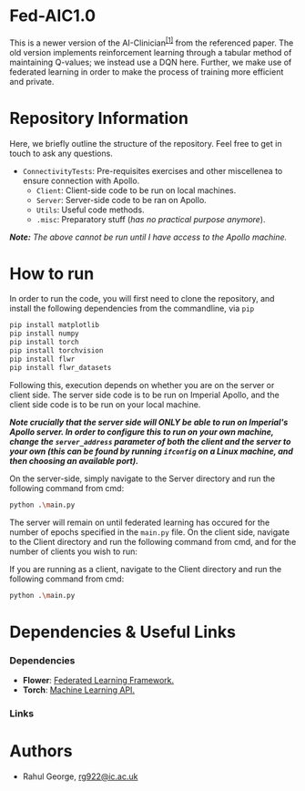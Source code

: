 # Fed-AIC1.0
This is a newer version of the AI-Clinician<sup>[\[1\]][4]</sup> from the referenced paper. The old version implements reinforcement learning through a tabular method of maintaining Q-values; we instead use a DQN here.
Further, we make use of federated learning in order to make the process of training more efficient and private.

# Repository Information
Here, we briefly outline the structure of the repository. Feel free to get in touch to ask any questions.
- `ConnectivityTests`: Pre-requisites exercises and other miscellenea to ensure connection with Apollo.
  - `Client`: Client-side code to be run on local machines.
  - `Server`: Server-side code to be ran on Apollo.
  - `Utils`: Useful code methods.
  - `.misc`: Preparatory stuff (_has no practical purpose anymore_).

__*Note:*__ _The above cannot be run until I have access to the Apollo machine._

# How to run
In order to run the code, you will first need to clone the repository, and install the following dependencies from the commandline, via `pip`
```bash
pip install matplotlib
pip install numpy 
pip install torch
pip install torchvision
pip install flwr
pip install flwr_datasets
```

Following this, execution depends on whether you are on the server or client side. The server side code is to be run on Imperial Apollo, and the client side code is to be run on your local machine. 

_**Note crucially that the server side will ONLY be able to run on Imperial's Apollo server. In order to configure this to run on your own machine, change the `server_address` parameter of both the client and the server to your own (this can be found by running `ifconfig` on a Linux machine, and then choosing an available port).**_

On the server-side, simply navigate to the Server directory and run the following command from cmd:
```bash
python .\main.py
```
The server will remain on until federated learning has occured for the number of epochs specified in the `main.py` file. On the client side, navigate to the Client directory and run the following command from cmd, and for the number of clients you wish to run:

If you are running as a client, navigate to the Client directory and run the following command from cmd:
```bash
python .\main.py
```

# Dependencies & Useful Links
### Dependencies
- __Flower__: [Federated Learning Framework.][2]
- __Torch__: [Machine Learning API.][3]
### Links

# Authors
- Rahul George, [rg922@ic.ac.uk][1]

[1]: rg922@ic.ac.uk
[2]: https://flower.ai/docs/framework/index.html
[3]: https://pytorch.org/tutorials/
[4]: https://www.nature.com/articles/s41591-018-0213-5